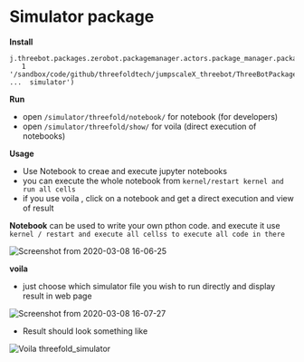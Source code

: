# Simulator package

**Install**

```
j.threebot.packages.zerobot.packagemanager.actors.package_manager.package_add(path=
   1 '/sandbox/code/github/threefoldtech/jumpscaleX_threebot/ThreeBotPackages/threefold/
...  simulator')
```

**Run**

- open `/simulator/threefold/notebook/` for notebook (for developers)
- open `/simulator/threefold/show/` for voila (direct execution of notebooks)

**Usage**

- Use Notebook to creae and execute jupyter notebooks
- you can execute the whole notebook from `kernel/restart kernel and run all cells`
- if you use voila , click on a notebook and get a direct execution and view of result

**Notebook**
can be used to write your own pthon code. and execute it
use `kernel / restart and execute all cellss to execute all code in there`

![Screenshot from 2020-03-08 16-06-25](https://user-images.githubusercontent.com/26298009/76164383-2cce7b80-6157-11ea-8d9b-49492c1c0cc9.png)

**voila**

- just choose which simulator file you wish to run directly and display result in web page

![Screenshot from 2020-03-08 16-07-27](https://user-images.githubusercontent.com/26298009/76164384-36f07a00-6157-11ea-8565-fef0b51e1eba.png)

- Result should look something like

![Voila  threefold_simulator](https://user-images.githubusercontent.com/526328/76513303-c69b6e80-645e-11ea-870d-5c4becc707f8.png)
